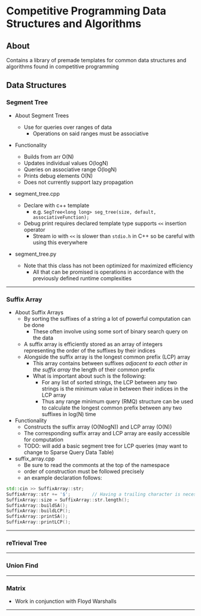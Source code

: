 # Competitive Programming Data Structures and Algorithms

## About
Contains a library of premade templates for common data structures and algorithms found in competitive programming

## Data Structures

### Segment Tree
* About Segment Trees
	* Use for queries over ranges of data
		* Operations on said ranges must be associative

* Functionality
	* Builds from arr O(N)
	* Updates individual values O(logN)
	* Queries on associative range O(logN)
	* Prints debug elements O(N)
	* Does not currently support lazy propagation
* segment_tree.cpp
	* Declare with c++ template
		* e.g. `SegTree<long long> seg_tree(size, default, associativeFunction);`
	* Debug print requires declared template type supports `<<` insertion operator
		* Stream io with `<<` is slower than `stdio.h` in C++ so be careful with using this everywhere
	
* segment_tree.py
	* Note that this class has not been optimized for maximized efficiency
		* All that can be promised is operations in accordance with the previously defined runtime complexities

---

### Suffix Array
* About Suffix Arrays
	* By sorting the suffixes of a string a lot of powerful computation can be done
		* These often involve using some sort of binary search query on the data
	* A suffix array is efficiently stored as an array of integers representing the order of the suffixes by their indices
	* Alongside the suffix array is the longest common prefix (LCP) array
		* This array contains between suffixes *adjacent to each other in the suffix array* the length of their common prefix
		* What is important about such is the following:
			* For any list of sorted strings, the LCP between any two strings is the minimum value in between their indices in the LCP array
			* Thus any range minimum query (RMQ) structure can be used to calculate the longest common prefix between any two suffixes in log(N) time
* Functionality
	* Constructs the suffix array (O(NlogN)) and LCP array (O(N))
	* The corresponding suffix array and LCP array are easily accessible for computation
	* TODO: will add a basic segment tree for LCP queries (may want to change to Sparse Query Data Table)
* suffix_array.cpp
	* Be sure to read the commonts at the top of the namespace
	* order of construction must be followed precisely
	* an example declaration follows:
```cpp
std::cin >> SuffixArray::str;
SuffixArray::str += '$';		// Having a trailing character is necessary for the sort to perform properly
SuffixArray::size = SuffixArray::str.length();
SuffixArray::buildSA();
SuffixArray::buildLCP();
SuffixArray::printSA();
SuffixArray::printLCP();
```

---

### reTrieval Tree

---

### Union Find

---

### Matrix
* Work in conjunction with Floyd Warshalls

---
